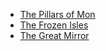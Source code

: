- [The Pillars of Mon](Continents/Kalastar/Breya/The%20Pillars%20of%20Mon.md)
- [The Frozen Isles](Continents/Kalastar/Breya/The%20Frozen%20Isles.md)
- [The Great Mirror](Continents/Kalastar/Breya/The%20Great%20Mirror.md)